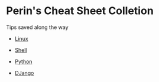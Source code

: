 # Perin's Cheat Sheet Colletion

Tips saved along the way

* [Linux](LINUX.md)

* [Shell](SHELL.md)

* [Python](PYTHON.md)

* [DJango](DJANGO.md)
